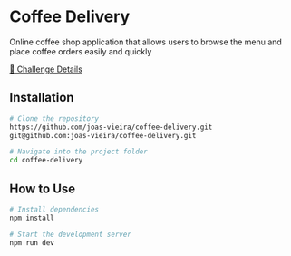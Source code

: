 # Coffee Delivery

Online coffee shop application that allows users to browse the menu and place coffee orders easily and quickly

[🔗 Challenge Details](https://efficient-sloth-d85.notion.site/Desafio-02-Coffee-Delivery-30e42a21fdb44b09a85244fc2c3dbdf9)

## Installation

```bash
# Clone the repository
https://github.com/joas-vieira/coffee-delivery.git
git@github.com:joas-vieira/coffee-delivery.git

# Navigate into the project folder
cd coffee-delivery
```

## How to Use

```bash
# Install dependencies
npm install

# Start the development server
npm run dev
